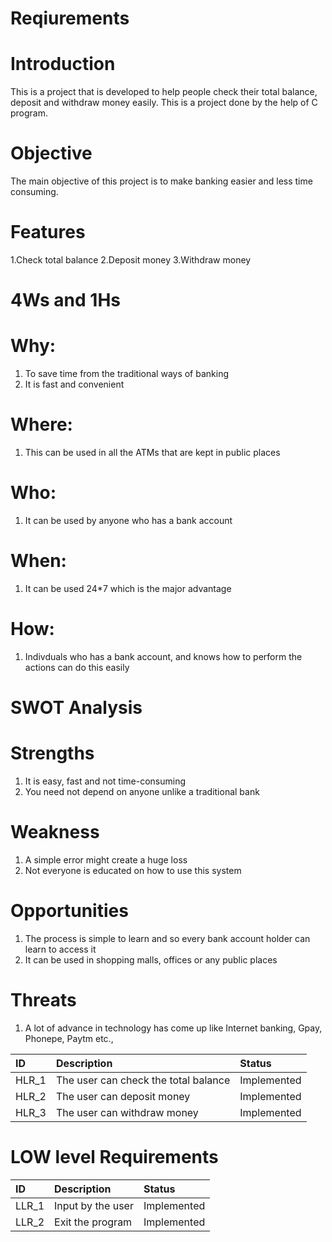 # Reqiurements

# Introduction

This is a project that is developed to help people check their total balance, deposit and withdraw money easily. This is a project done by the help of C program.

# Objective

The main objective of this project is to make banking easier and less time consuming. 

# Features

1.Check total balance
2.Deposit money
3.Withdraw money

# 4Ws and 1Hs

# Why:

1. To save time from the traditional ways of banking
2. It is fast and convenient

# Where:

1. This can be used in all the ATMs that are kept in public places


# Who:

1. It can be used by anyone who has a bank account

# When:

1. It can be used 24*7 which is the major advantage

# How:

1. Indivduals who has a bank account, and knows how to perform 
the actions can do this easily

# SWOT Analysis

# Strengths

1. It is easy, fast and not time-consuming
2. You need not depend on anyone unlike a traditional bank

# Weakness

1. A simple error might create a huge loss
2. Not everyone is educated on how to use this system

# Opportunities

1. The process is simple to learn and so every bank account holder can learn to access it
2. It can be used in shopping malls, offices or any public places 

# Threats

1. A lot of advance in technology has come up like Internet banking, Gpay, Phonepe, Paytm etc., 

|ID|Description|Status|
|:-|:----------|:-----|
|HLR_1|The user can check the total balance |Implemented|
|HLR_2|The user can deposit money|Implemented|
|HLR_3|The user can withdraw money|Implemented|

# LOW level Requirements

|ID|Description|Status|
|:-|:----------|:-----|
|LLR_1|Input by the user|Implemented|
|LLR_2|Exit the program|Implemented|

